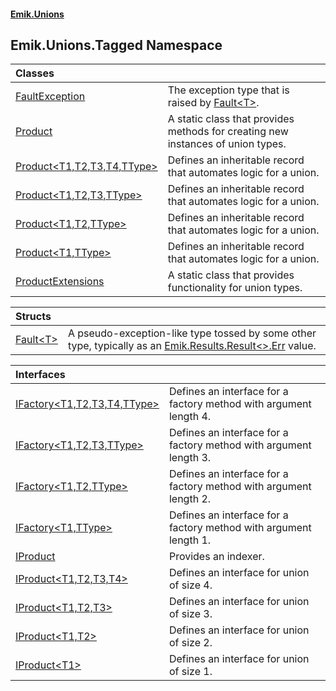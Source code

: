#### [Emik.Unions](index.md 'index')

## Emik.Unions.Tagged Namespace

| Classes | |
| :--- | :--- |
| [FaultException](FaultException.md 'Emik.Unions.Tagged.FaultException') | The exception type that is raised by [Fault&lt;T&gt;](Fault{T}.md 'Emik.Unions.Tagged.Fault<T>'). |
| [Product](Product.md 'Emik.Unions.Tagged.Product') | A static class that provides methods for creating new instances of union types. |
| [Product&lt;T1,T2,T3,T4,TType&gt;](Product{T1,T2,T3,T4,TType}.md 'Emik.Unions.Tagged.Product<T1,T2,T3,T4,TType>') | Defines an inheritable record that automates logic for a union. |
| [Product&lt;T1,T2,T3,TType&gt;](Product{T1,T2,T3,TType}.md 'Emik.Unions.Tagged.Product<T1,T2,T3,TType>') | Defines an inheritable record that automates logic for a union. |
| [Product&lt;T1,T2,TType&gt;](Product{T1,T2,TType}.md 'Emik.Unions.Tagged.Product<T1,T2,TType>') | Defines an inheritable record that automates logic for a union. |
| [Product&lt;T1,TType&gt;](Product{T1,TType}.md 'Emik.Unions.Tagged.Product<T1,TType>') | Defines an inheritable record that automates logic for a union. |
| [ProductExtensions](ProductExtensions.md 'Emik.Unions.Tagged.ProductExtensions') | A static class that provides functionality for union types. |

| Structs | |
| :--- | :--- |
| [Fault&lt;T&gt;](Fault{T}.md 'Emik.Unions.Tagged.Fault<T>') | A pseudo-exception-like type tossed by some other type, typically as an [Emik.Results.Result&lt;&gt;.Err](https://docs.microsoft.com/en-us/dotnet/api/Emik.Results.Result-2.Err 'Emik.Results.Result`2.Err') value. |

| Interfaces | |
| :--- | :--- |
| [IFactory&lt;T1,T2,T3,T4,TType&gt;](IFactory{T1,T2,T3,T4,TType}.md 'Emik.Unions.Tagged.IFactory<T1,T2,T3,T4,TType>') | Defines an interface for a factory method with argument length 4. |
| [IFactory&lt;T1,T2,T3,TType&gt;](IFactory{T1,T2,T3,TType}.md 'Emik.Unions.Tagged.IFactory<T1,T2,T3,TType>') | Defines an interface for a factory method with argument length 3. |
| [IFactory&lt;T1,T2,TType&gt;](IFactory{T1,T2,TType}.md 'Emik.Unions.Tagged.IFactory<T1,T2,TType>') | Defines an interface for a factory method with argument length 2. |
| [IFactory&lt;T1,TType&gt;](IFactory{T1,TType}.md 'Emik.Unions.Tagged.IFactory<T1,TType>') | Defines an interface for a factory method with argument length 1. |
| [IProduct](IProduct.md 'Emik.Unions.Tagged.IProduct') | Provides an indexer. |
| [IProduct&lt;T1,T2,T3,T4&gt;](IProduct{T1,T2,T3,T4}.md 'Emik.Unions.Tagged.IProduct<T1,T2,T3,T4>') | Defines an interface for union of size 4. |
| [IProduct&lt;T1,T2,T3&gt;](IProduct{T1,T2,T3}.md 'Emik.Unions.Tagged.IProduct<T1,T2,T3>') | Defines an interface for union of size 3. |
| [IProduct&lt;T1,T2&gt;](IProduct{T1,T2}.md 'Emik.Unions.Tagged.IProduct<T1,T2>') | Defines an interface for union of size 2. |
| [IProduct&lt;T1&gt;](IProduct{T1}.md 'Emik.Unions.Tagged.IProduct<T1>') | Defines an interface for union of size 1. |
